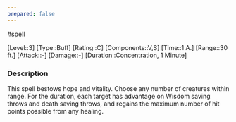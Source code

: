 ```yaml
---
prepared: false
---
```

#spell

[Level::3]
[Type::Buff]
[Rating::C]
[Components::V,S]
[Time::1 A.]
[Range::30 ft.]
[Attack::\-]
[Damage::\-]
[Duration::Concentration, 1 Minute]
### Description

This spell bestows hope and vitality. Choose any number of creatures within range. For the duration, each target has advantage on Wisdom saving throws and death saving throws, and regains the maximum number of hit points possible from any healing. 